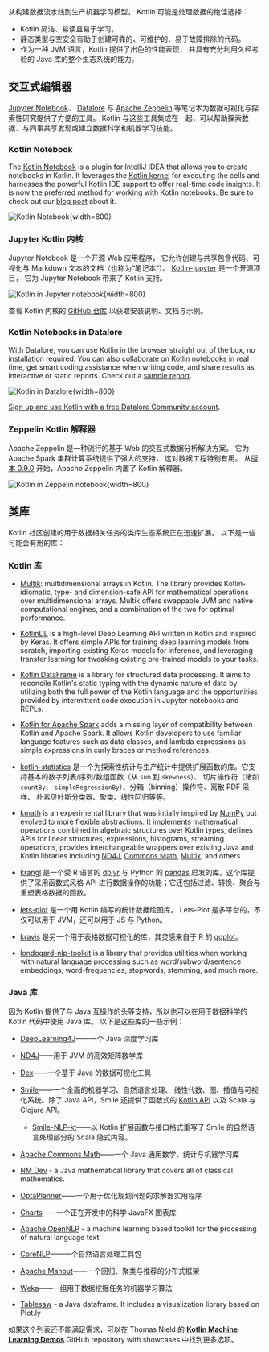 [//]: # (title: Kotlin 用于数据科学)

从构建数据流水线到生产机器学习模型，
Kotlin 可能是处理数据的绝佳选择：
* Kotlin 简洁、易读且易于学习。
* 静态类型与空安全有助于创建可靠的、可维护的、易于故障排除的代码。
* 作为一种 JVM 语言，Kotlin 提供了出色的性能表现，
  并具有充分利用久经考验的 Java 库的整个生态系统的能力。

## 交互式编辑器

[Jupyter Notebook](https://jupyter.org/)、 [Datalore](http://jetbrains.com/datalore) 与 [Apache Zeppelin](https://zeppelin.apache.org/) 等笔记本为<!--
-->数据可视化与探索性研究提供了方便的工具。 
Kotlin 与这些工具集成在一起，可以帮助探索数据、与同事<!--
-->共享发现或建立数据科学和机器学习技能。

### Kotlin Notebook

The [Kotlin Notebook](https://plugins.jetbrains.com/plugin/16340-kotlin-notebook) is a plugin for IntelliJ IDEA that
allows you to create notebooks in Kotlin. It leverages the [Kotlin kernel](#jupyter-kotlin-内核) for executing the
cells and harnesses the powerful Kotlin IDE support to offer real-time code insights. It is now the preferred method
for working with Kotlin notebooks. Be sure to check out our [blog post](https://blog.jetbrains.com/kotlin/2023/07/introducing-kotlin-notebook/) about it.

![Kotlin Notebook](kotlin-notebook.png){width=800}

### Jupyter Kotlin 内核

Jupyter Notebook 是一个开源 Web 应用程序，
它允许创建与共享包含代码、可视化与 Markdown 文本的文档（也称为“笔记本”）。
[Kotlin-jupyter](https://github.com/Kotlin/kotlin-jupyter) 是一个开源项目，
它为 Jupyter Notebook 带来了 Kotlin 支持。

![Kotlin in Jupyter notebook](kotlin-jupyter-kernel.png){width=800}

查看 Kotlin 内核的 [GitHub 仓库](https://github.com/Kotlin/kotlin-jupyter)
以获取安装说明、文档与示例。

### Kotlin Notebooks in Datalore

With Datalore, you can use Kotlin in the browser straight out of the box, no installation required.
You can also collaborate on Kotlin notebooks in real time, get smart coding assistance when writing code, and share results as interactive or static reports.
Check out a [sample report](https://datalore.jetbrains.com/view/report/9YLrg20eesVX2cQu1FKLiZ).

![Kotlin in Datalore](kotlin-datalore.png){width=800}

[Sign up and use Kotlin with a free Datalore Community account](https://datalore.jetbrains.com/).

### Zeppelin Kotlin 解释器

Apache Zeppelin 是一种流行的基于 Web 的交互式数据分析解决方案。
它为 Apache Spark 集群计算系统提供了强大的支持，
这对数据工程特别有用。
从[版本 0.9.0](https://zeppelin.apache.org/docs/0.9.0-preview1/) 开始，Apache Zeppelin 内置了 Kotlin 解释器。

![Kotlin in Zeppelin notebook](kotlin-zeppelin-interpreter.png){width=800}

## 类库

Kotlin 社区创建的用于数据相关任务的类库生态系统正在迅速扩展。
以下是一些可能会有用的库：

### Kotlin 库
* [Multik](https://github.com/Kotlin/multik): multidimensional arrays in Kotlin. The library provides Kotlin-idiomatic, 
  type- and dimension-safe API for mathematical operations over multidimensional arrays. Multik offers swappable 
  JVM and native computational engines, and a combination of the two for optimal performance.

* [KotlinDL](https://github.com/jetbrains/kotlindl) is a high-level Deep Learning API written in Kotlin and inspired
  by Keras. It offers simple APIs for training deep learning models from scratch, importing existing Keras models
  for inference, and leveraging transfer learning for tweaking existing pre-trained models to your tasks.

* [Kotlin DataFrame](https://github.com/Kotlin/dataframe) is a library for structured data processing. It aims to 
  reconcile Kotlin's static typing with the dynamic nature of data by utilizing both the full power of the Kotlin language
  and the opportunities provided by intermittent code execution in Jupyter notebooks and REPLs.

* [Kotlin for Apache Spark](https://github.com/JetBrains/kotlin-spark-api) adds a missing layer of compatibility between
  Kotlin and Apache Spark. It allows Kotlin developers to use familiar language features such as data classes, and
  lambda expressions as simple expressions in curly braces or method references.

* [kotlin-statistics](https://github.com/thomasnield/kotlin-statistics) 是一个为<!--
-->探索性统计与生产统计中提供扩展函数的库。它支持基本的数字列表/序列/数组函数（从 `sum` 到 `skewness`）、
切片操作符（诸如 `countBy`、 `simpleRegressionBy`）、分箱（binning）操作符、离散 PDF 采样、
朴素贝叶斯分类器、聚类、线性回归等等。

* [kmath](https://github.com/mipt-npm/kmath) is an experimental library that was intially inspired by
[NumPy](https://numpy.org/) but evolved to more flexible abstractions. It implements mathematical operations combined in
algebraic structures over Kotlin types, defines APIs for linear structures, expressions, histograms, streaming operations,
provides interchangeable wrappers over existing Java and Kotlin libraries including
[ND4J](https://github.com/eclipse/deeplearning4j/tree/master/nd4j),
[Commons Math](https://commons.apache.org/proper/commons-math/), [Multik](https://github.com/Kotlin/multik), and others.

* [krangl](https://github.com/holgerbrandl/krangl) 是一个受 R 语言的 [dplyr](https://dplyr.tidyverse.org/)
与 Python 的 [pandas](https://pandas.pydata.org/) 启发的库。这个库提供了采用函数式风格 API
进行数据操作的功能；它还包括过滤、转换、聚合与重塑表格数据的函数。

* [lets-plot](https://github.com/JetBrains/lets-plot) 是一个用 Kotlin 编写的统计数据绘图库。
Lets-Plot 是多平台的，不仅可以用于 JVM，还可以用于 JS 与 Python。

* [kravis](https://github.com/holgerbrandl/kravis) 是另一个用于表格数据可视化的库，其灵感来自于
R 的 [ggplot](https://ggplot2.tidyverse.org/)。

* [londogard-nlp-toolkit](https://github.com/londogard/londogard-nlp-toolkit/) is a library that provides utilities when working with natural language processing such as word/subword/sentence embeddings, word-frequencies, stopwords, stemming, and much more.

### Java 库

因为 Kotlin 提供了与 Java 互操作的头等支持，所以也可以在用于数据科学的 Kotlin 代码中使用 Java 库。
以下是这些库的一些示例：

* [DeepLearning4J](https://deeplearning4j.konduit.ai)——一个 Java 深度学习库

* [ND4J](https://github.com/eclipse/deeplearning4j/tree/master/nd4j)——用于 JVM 的高效矩阵数学库

* [Dex](https://github.com/PatMartin/Dex)——一个基于 Java 的数据可视化工具

* [Smile](https://github.com/haifengl/smile)——一个全面的机器学习、自然语言处理、
线性代数、图、插值与可视化系统。除了 Java API，Smile 还提供了函数式的
[Kotlin API](https://haifengl.github.io/api/kotlin/smile-kotlin/index.html) 以及 Scala 与 Clojure API。
  * [Smile-NLP-kt](https://github.com/londogard/smile-nlp-kt)——以 Kotlin 扩展函数与接口格式重写了 Smile 的自然<!--
  -->语言处理部分的 Scala 隐式内容。

* [Apache Commons Math](https://commons.apache.org/proper/commons-math/)——一个 Java
通用数学、统计与机器学习库

* [NM Dev](https://nm.dev/) - a Java mathematical library that covers all of classical mathematics.

* [OptaPlanner](https://www.optaplanner.org/)——一个用于优化规划问题的求解器实用程序

* [Charts](https://github.com/HanSolo/charts)——一个正在开发中的科学 JavaFX 图表库

* [Apache OpenNLP](https://opennlp.apache.org/) - a machine learning based toolkit for the processing of natural language text

* [CoreNLP](https://stanfordnlp.github.io/CoreNLP/)——一个自然语言处理工具包

* [Apache Mahout](https://mahout.apache.org/)——一个回归、聚类与推荐的分布式框架

* [Weka](https://www.cs.waikato.ac.nz/ml/index.html)——一组用于数据挖掘任务的机器学习算法

* [Tablesaw](https://github.com/jtablesaw/tablesaw) - a Java dataframe. It includes a visualization library based on Plot.ly

如果这个列表还不能满足需求，可以在 Thomas Nield 的
**[Kotlin Machine Learning Demos](https://github.com/thomasnield/kotlin-machine-learning-demos)** GitHub repository with showcases 中找到更多选项。
